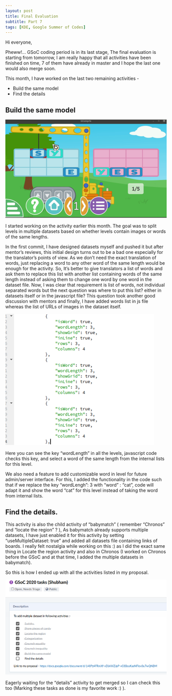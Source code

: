 ```yaml
---
layout: post
title: Final Evaluation
subtitle: Part 7
tags: [KDE, Google Summer of Codes]
---
```


Hi everyone,

Pheww!... GSoC coding period is in its last stage, The final evaluation is starting from tomorrow, I am really happy that all activities have been finished on time, 7 of them have already in master and I hope the last one would also merge soon.

This month, I have worked on the last two remaining activities -

- Build the same model
- Find the details 


## Build the same model
![Crane Activity](/img/crane.gif "Crane Activity")

I started working on the activity earlier this month. The goal was to split levels in multiple datasets based on whether levels contain images or words of the same lengths.

In the first commit, I have designed datasets myself and pushed it but after mentor’s reviews, this initial design turns out to be a bad one especially for the translator’s points of view. As we don’t need the exact translation of words, just replacing a word to any other word of the same length would be enough for the activity. So, It’s better to give translators a list of words and ask them to replace this list with another list containing words of the same length instead of asking them to change one word by one word in the dataset file. Now, I was clear that requirement is list of words, not individual separated words but the next question was where to put this list? either in datasets itself or in the javascript file? This question took another good discussion with mentors and finally, I have added words list in js file whereas the list of URLs of images in the dataset itself.

![Crane Dataset Activity](/img/crane_dataset.png "Crane dataset Activity")

Here you can see the key “wordLength” in all the levels, javascript code checks this key, and select a word of the same length from the internal lists for this level.

We also need a feature to add customizable word in level for future admin/server interface. For this, I added the functionality in the code such that if we replace the key “wordLengh”: 3 with “word” : “cat”, code will adapt it and show the word “cat” for this level instead of taking the word from internal lists.

## Find the details.
This activity is also the child activity of “babymatch” ( remember “Chronos” and “locate the region” ? ), As babymatch already supports multiple datasets, I have just enabled it for this activity by setting “useMultipleDataset: true” and added all datasets file containing links of boards. I really felt nostalgia while working on this :) as I did the exact same thing in Locate the region activity and also in Chronos (I worked on Chronos before the GSoC and at that time, I added the multiple datasets in babymatch).

So this is how I ended up with all the activities listed in my proposal.

![Taks List](/img/tasks.png "task List")

Eagerly waiting for the “details” activity to get merged so I can check this too (Marking these tasks as done is my favorite work :) ).
